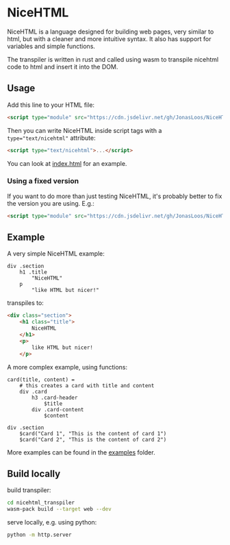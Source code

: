 # NiceHTML

NiceHTML is a language designed for building web pages, very similar to html, but with a cleaner and more intuitive syntax.
It also has support for variables and simple functions.

The transpiler is written in rust and called using wasm to transpile nicehtml code to html and insert it into the DOM.


## Usage

Add this line to your HTML file:

```html
<script type="module" src="https://cdn.jsdelivr.net/gh/JonasLoos/NiceHTML@built/nicehtml.js"></script>
```

Then you can write NiceHTML inside script tags with a `type="text/nicehtml"` attribute:

```html
<script type="text/nicehtml">...</script>
```

You can look at [index.html](index.html) for an example.

### Using a fixed version

If you want to do more than just testing NiceHTML, it's probably better to fix the version you are using. E.g.:

```html
<script type="module" src="https://cdn.jsdelivr.net/gh/JonasLoos/NiceHTML@v0.1.1/nicehtml.js"></script>
```


## Example

A very simple NiceHTML example:

```
div .section
    h1 .title
        "NiceHTML"
    p
        "like HTML but nicer!"
```

transpiles to:

```html
<div class="section">
    <h1 class="title">
        NiceHTML
    </h1>
    <p>
        like HTML but nicer!
    </p>
```

A more complex example, using functions:

```
card(title, content) =
    # this creates a card with title and content
    div .card
        h3 .card-header
            $title
        div .card-content
            $content

div .section
    $card("Card 1", "This is the content of card 1")
    $card("Card 2", "This is the content of card 2")
```

More examples can be found in the [examples](examples) folder.


## Build locally

build transpiler:

```bash
cd nicehtml_transpiler
wasm-pack build --target web --dev
```

serve locally, e.g. using python:

```bash
python -m http.server
```
